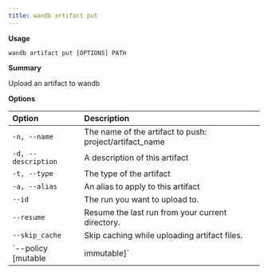 ```yaml
---
title: wandb artifact put
---
```


**Usage**

`wandb artifact put [OPTIONS] PATH`

**Summary**

Upload an artifact to wandb


**Options**

| **Option** | **Description** |
| :--- | :--- |
| `-n, --name` | The name of the artifact to push:   project/artifact_name |
| `-d, --description` | A description of this artifact |
| `-t, --type` | The type of the artifact |
| `-a, --alias` | An alias to apply to this artifact |
| `--id` | The run you want to upload to. |
| `--resume` | Resume the last run from your current   directory. |
| `--skip_cache` | Skip caching while uploading artifact files. |
| `--policy [mutable|immutable]` | Set the storage policy while uploading   artifact files. |



